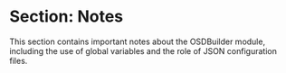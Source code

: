 # Section: Notes

This section contains important notes about the OSDBuilder module, including the use of global variables and the role of JSON configuration files.
